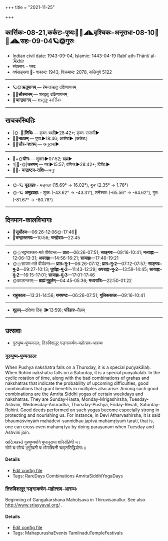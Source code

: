 +++
title = "2021-11-25"

+++
## कार्त्तिकः-08-21,कर्कटः-पुष्यः🌛🌌◢◣वृश्चिकः-अनूराधा-08-10🌌🌞◢◣सहः-09-04🪐🌞गुरुः
- Indian civil date: 1943-09-04, Islamic: 1443-04-19 Rabīʿ ath-Thānī/ al-ʾĀkhir
- संवत्सरः - प्लवः
- वर्षसङ्ख्या 🌛- शकाब्दः 1943, विक्रमाब्दः 2078, कलियुगे 5122
___________________
- 🪐🌞**ऋतुमानम्** — हेमन्तऋतुः दक्षिणायनम्
- 🌌🌞**सौरमानम्** — शरदृतुः दक्षिणायनम्
- 🌛**चान्द्रमानम्** — शरदृतुः कार्त्तिकः
___________________


## खचक्रस्थितिः
- |🌞-🌛|**तिथिः** — कृष्ण-षष्ठी►28:42*; कृष्ण-सप्तमी►  
- 🌌🌛**नक्षत्रम्** — पुष्यः►18:46; आश्रेषा► (कर्कटः)  
- 🌌🌞**सौर-नक्षत्रम्** — अनूराधा►  
___________________
- 🌛+🌞**योगः** — शुक्लः►07:52; ब्रह्म►  
- २|🌛-🌞|**करणम्** — गरः►15:57; वणिजः►28:42*; विष्टिः►  
- 🌌🌛- **चन्द्राष्टम-राशिः**—धनुः  
___________________
- 🌞-🪐 **मूढग्रहाः** - मङ्गलः (15.69° → 16.02°), बुधः (2.35° → 1.78°)
- 🌞-🪐 **अमूढग्रहाः** - शुक्रः (-43.62° → -43.31°), शनैश्चरः (-65.56° → -64.62°), गुरुः (-81.67° → -80.78°)
___________________


## दिनमान-कालविभागाः
- 🌅**सूर्योदयः**—06:26-12:06🌞️-17:46🌇  
- 🌛**चन्द्रास्तमयः**—10:56; **चन्द्रोदयः**—22:45  
___________________
- 🌞⚝भट्टभास्कर-मते वीर्यवन्तः— **प्रातः**—06:26-07:51; **साङ्गवः**—09:16-10:41; **मध्याह्नः**—12:06-13:31; **अपराह्णः**—14:56-16:21; **सायाह्नः**—17:46-19:21  
- 🌞⚝सायण-मते वीर्यवन्तः— **प्रातः-मु॰1**—06:26-07:12; **प्रातः-मु॰2**—07:12-07:57; **साङ्गवः-मु॰2**—09:27-10:13; **पूर्वाह्णः-मु॰2**—11:43-12:29; **अपराह्णः-मु॰2**—13:59-14:45; **सायाह्नः-मु॰2**—16:15-17:01; **सायाह्नः-मु॰3**—17:01-17:46  
- 🌞कालान्तरम्— **ब्राह्मं मुहूर्तम्**—04:45-05:36; **मध्यरात्रिः**—22:50-01:22  
___________________
- **राहुकालः**—13:31-14:56; **यमघण्टः**—06:26-07:51; **गुलिककालः**—09:16-10:41  
___________________
- **शूलम्**—दक्षिणा दिक् (►13:59); **परिहारः**–तैलम्  
___________________

## उत्सवाः
- गुरुपुष्य-पुण्यकालः, तिरुविशलूर् गङ्गाकर्षण-महोत्सव-आरम्भः
### गुरुपुष्य-पुण्यकालः

When Pushya nakshatra falls on a Thursday, it is a special puṇyakālaḥ. When Rohini nakshatra falls on a Saturday, it is a special puṇyakālaḥ. In the cyclic rotation of time, along with the bad combinations of grahas and nakshatras that indicate the probability of upcoming difficulties, good combinations that grant benefits in multiples also arise. Among such good combinations are the Amrita Siddhi yogas of certain weekdays and nakshatras. They are Sunday-Hasta, Monday-Mrigashirsha, Tuesday-Ashvini, Wednesday-Anuradha, Thursday-Pushya, Friday-Revati, Saturday-Rohini. Good deeds performed on such yogas become especially strong in protecting and nourishing us.
For instance, in Devi Atharvashirsha, it is said bhaumāśvinyāṁ mahādevī-sannidhau japtvā mahāmr̥tyuṁ tarati, that is, one can cross even mahāmr̥tyu by doing parayanam when Tuesday and Ashvini join.

आदित्यहस्ते गुरुपुष्ययोगे बुधानुराधा शनिरोहिणी च।  
सोमे च सौम्यं भृगुरेवती च भौमाश्विनी चामृतसिद्धियोगाः॥



#### Details
- [Edit config file](https://github.com/jyotisham/adyatithi/blob/master/time_focus/amrita-siddhi/description_only/gurupuSya-puNyakAlaH.toml)
- Tags: RareDays Combinations AmritaSiddhiYogaDays


### तिरुविशलूर् गङ्गाकर्षण-महोत्सव-आरम्भः

Beginning of Gangakarshana Mahotsava in Thiruvisanallur. See also http://www.sriayyaval.org/ .

#### Details
- [Edit config file](https://github.com/jyotisham/adyatithi/blob/master/temples/Tamil/relative_event/tiruvizalUr_gaGgAkarSaNa-mahOtsava-samApanam/offset__-9/tiruvizalUr_gaGgAkarSaNa-mahOtsava-ArambhaH.toml)
- Tags: MahapurushaEvents TamilnaduTempleFestivals


